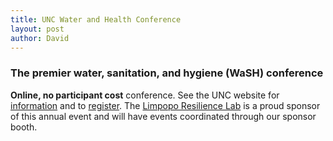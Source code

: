```yaml
---
title: UNC Water and Health Conference
layout: post
author: David
---
```


### The premier water, sanitation, and hygiene (WaSH) conference  
**Online, no participant cost** conference.  See the UNC website for [information](https://waterinstitute.unc.edu/conferences/2021wh/) and to [register](https://register.waterandhealthconference.com/).  The [Limpopo Resilience Lab](https://www.duq.edu/academics/schools/natural-and-environmental-sciences/academics/departments-and-programs/environmental-science-and-environmental-science-and-management/limpopo-resilience-lab/conferences) is a proud sponsor of this annual event and will have events coordinated through our sponsor booth.  
